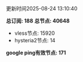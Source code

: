 更新时间2025-08-24 13:10:40

**总订阅: 188**
**总节点: 40648**
- vless节点: 15920
- hysteria2节点: 14

**google ping有效节点: 171**
